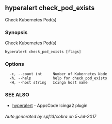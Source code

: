 ## hyperalert check_pod_exists

Check Kubernetes Pod(s)

### Synopsis


Check Kubernetes Pod(s)

```
hyperalert check_pod_exists [flags]
```

### Options

```
  -c, --count int     Number of Kubernetes Node
  -h, --help          help for check_pod_exists
  -H, --host string   Icinga host name
```

### SEE ALSO
* [hyperalert](hyperalert.md)	 - AppsCode Icinga2 plugin

###### Auto generated by spf13/cobra on 5-Jul-2017

